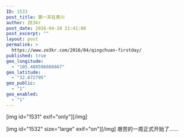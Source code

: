 ```yaml
---
ID: 1533
post_title: 第一天在青川
author: ZE3kr
post_date: 2016-04-10 21:41:00
post_excerpt: ""
layout: post
permalink: >
  https://www.ze3kr.com/2016/04/qingchuan-firstday/
published: true
geo_longitude:
  - "105.480596666667"
geo_latitude:
  - "32.672795"
geo_public:
  - "1"
geo_enabled:
  - "1"
---
```

[img id="1531" exif="only"][/img]

[img id="1532" size="large" exif="on"][/img]
艰苦的一周正式开始了……